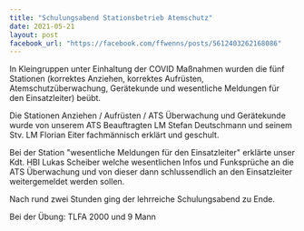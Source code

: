 ```yaml
---
title: "Schulungsabend Stationsbetrieb Atemschutz"
date: 2021-05-21
layout: post
facebook_url: "https://facebook.com/ffwenns/posts/5612403262168086"
---
```


In Kleingruppen unter Einhaltung der COVID Maßnahmen wurden die fünf Stationen (korrektes Anziehen, korrektes Aufrüsten, Atemschutzüberwachung, Gerätekunde und wesentliche Meldungen für den Einsatzleiter) beübt.

Die Stationen Anziehen / Aufrüsten / ATS Überwachung und Gerätekunde wurde von unserem ATS Beauftragten LM Stefan Deutschmann und seinem Stv. LM Florian Eiter fachmännisch erklärt und geschult.

Bei der Station "wesentliche Meldungen für den Einsatzleiter" erklärte unser Kdt. HBI Lukas Scheiber welche wesentlichen Infos und Funksprüche an die ATS Überwachung und von dieser dann schlussendlich an den Einsatzleiter weitergemeldet werden sollen. 

Nach rund zwei Stunden ging der lehrreiche Schulungsabend zu Ende.

Bei der Übung:
TLFA 2000 und 9 Mann